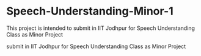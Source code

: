 # Speech-Understanding-Minor-1
This project is intended to submit in IIT Jodhpur for Speech Understanding Class as Minor Project

submit in IIT Jodhpur for Speech Understanding Class as Minor Project
